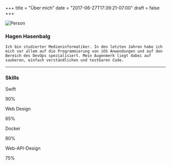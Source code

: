 +++
title = "Über mich"
date = "2017-06-27T17:39:21-07:00"
draft = false
+++


<div class="w3-row">
  <div class="w3-col s4">
    <img src="/images/IMG_2528.jpg" alt="Person">
  </div>
  <div class="w3-col s8 w3-padding">
  <h3>Hagen Hasenbalg</h3>

	Ich bin studierter Medieninformatiker. In den letzten Jahren habe ich mich vor allem auf die Programmierung von iOS Anwendungen und auf den Bereich des DevOps spezialisiert. Mein Augenmerk liegt dabei auf sauberen, einfach verständlichen und testbaren Code.
  </div>
</div>

---

### Skills 

<p class="w3-wide">Swift</p>
<div class="w3-white">
    <div class="w3-container w3-padding-small w3-center w3-grey" style="width:90%">90%</div>
</div>
<p class="w3-wide">Web Design</p>
<div class="w3-white">
    <div class="w3-container w3-padding-small w3-center w3-grey" style="width:65%">65%</div>
</div>
<p class="w3-wide">Docker</p>
<div class="w3-white">
    <div class="w3-container w3-padding-small w3-center w3-grey" style="width:80%">80%</div>
</div>
<p class="w3-wide">Web-API-Design</p>
<div class="w3-white">
    <div class="w3-container w3-padding-small w3-center w3-grey" style="width:75%">75%</div>
</div>

<!-- <button class="w3-button w3-light-grey w3-padding-large w3-margin-top w3-margin-bottom">Download Resume</button>
 -->
